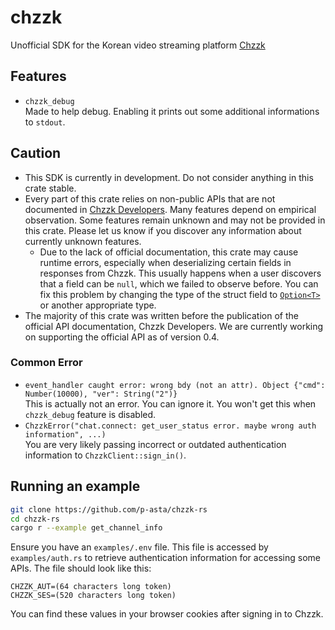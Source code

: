 # chzzk

Unofficial SDK for the Korean video streaming platform [Chzzk](https://chzzk.naver.com/)

## Features

- `chzzk_debug`\
  Made to help debug. Enabling it prints out some additional informations to `stdout`.

## Caution

- This SDK is currently in development. Do not consider anything in this crate stable.
- Every part of this crate relies on non-public APIs that are not documented in [Chzzk Developers](https://developers.chzzk.naver.com/). Many features depend on empirical observation. Some features remain unknown and may not be provided in this crate. Please let us know if you discover any information about currently unknown features.
  - Due to the lack of official documentation, this crate may cause runtime errors, especially when deserializing certain fields in responses from Chzzk. This usually happens when a user discovers that a field can be `null`, which we failed to observe before. You can fix this problem by changing the type of the struct field to [`Option<T>`](https://doc.rust-lang.org/std/option/enum.Option.html) or another appropriate type.
- The majority of this crate was written before the publication of the official API documentation, Chzzk Developers. We are currently working on supporting the official API as of version 0.4.

### Common Error

- `event_handler caught error: wrong bdy (not an attr). Object {"cmd": Number(10000), "ver": String("2")}`\
  This is actually not an error. You can ignore it. You won't get this when `chzzk_debug` feature is disabled.
- `ChzzkError("chat.connect: get_user_status error. maybe wrong auth information", ...)`\
  You are very likely passing incorrect or outdated authentication information to `ChzzkClient::sign_in()`.

## Running an example

```sh
git clone https://github.com/p-asta/chzzk-rs
cd chzzk-rs
cargo r --example get_channel_info
```

Ensure you have an `examples/.env` file. This file is accessed by `examples/auth.rs` to retrieve authentication information for accessing some APIs. The file should look like this:

```
CHZZK_AUT=(64 characters long token)
CHZZK_SES=(520 characters long token)
```

You can find these values in your browser cookies after signing in to Chzzk.
